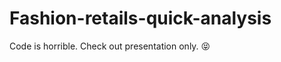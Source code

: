 # Fashion-retails-quick-analysis

Code is horrible. Check out presentation only. :stuck_out_tongue_closed_eyes:
